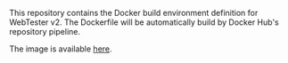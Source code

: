 This repository contains the Docker build environment definition for WebTester v2.
The Dockerfile will be automatically build by Docker Hub's repository pipeline.

The image is available [here][1].

[1]: https://hub.docker.com/r/caaqe/webtester2-build-environment/
